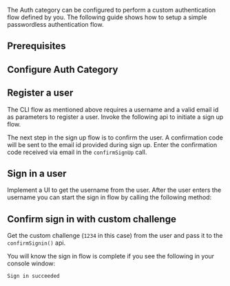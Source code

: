 The Auth category can be configured to perform a custom authentication flow defined by you. The following guide shows how to setup a simple passwordless authentication flow.

## Prerequisites

<inline-fragment platform="ios" src="~/lib/auth/fragments/ios/getting_started/10_preReq.md"></inline-fragment>

## Configure Auth Category

<inline-fragment platform="ios" src="~/lib/auth/fragments/ios/signin_with_custom_flow/10_cli_setup.md"></inline-fragment>

## Register a user

The CLI flow as mentioned above requires a username and a valid email id as parameters to register a user. Invoke the following api to initiate a sign up flow.

<inline-fragment platform="ios" src="~/lib/auth/fragments/ios/signin_with_custom_flow/20_signup.md"></inline-fragment>

The next step in the sign up flow is to confirm the user. A confirmation code will be sent to the email id provided during sign up. Enter the confirmation code received via email in the `confirmSignUp` call.

<inline-fragment platform="ios" src="~/lib/auth/fragments/ios/signin_with_custom_flow/30_confirmSignup.md"></inline-fragment>

## Sign in a user

Implement a UI to get the username from the user. After the user enters the username you can start the sign in flow by calling the following method:

<inline-fragment platform="ios" src="~/lib/auth/fragments/ios/signin_with_custom_flow/40_signin.md"></inline-fragment>

## Confirm sign in with custom challenge

Get the custom challenge (`1234` in this case) from the user and pass it to the `confirmSignin()` api. 

<inline-fragment platform="ios" src="~/lib/auth/fragments/ios/signin_with_custom_flow/50_custom_challenge.md"></inline-fragment>

You will know the sign in flow is complete if you see the following in your console window:

```console
Sign in succeeded
```
